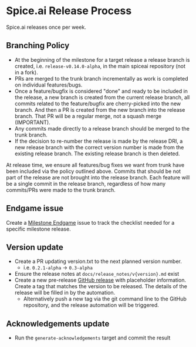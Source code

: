 # Spice.ai Release Process

Spice.ai releases once per week.

## Branching Policy

- At the beginning of the milestone for a target release a release branch is created, i.e. `release-v0.14.0-alpha`, in the main spiceai repository (not in a fork).
- PRs are merged to the trunk branch incrementally as work is completed on individual features/bugs.
- Once a feature/bugfix is considered "done" and ready to be included in the release, a new branch is created from the current release branch, all commits related to the feature/bugfix are cherry-picked into the new branch. And then a PR is created from the new branch into the release branch. That PR will be a regular merge, not a squash merge (IMPORTANT).
- Any commits made directly to a release branch should be merged to the trunk branch.
- If the decision to re-number the release is made by the release DRI, a new release branch with the correct version number is made from the existing release branch. The existing release branch is then deleted.

At release time, we ensure all features/bug fixes we want from trunk have been included via the policy outlined above. Commits that should be not part of the release are not brought into the release branch. Each feature will be a single commit in the release branch, regardless of how many commits/PRs were made to the trunk branch.

## Endgame issue

Create a [Milestone Endgame](https://github.com/spiceai/spiceai/issues/new?assignees=&labels=endgame&projects=&template=end_game.md&title=v0.x.x-alpha+Endgame) issue to track the checklist needed for a specific milestone release.

## Version update

- Create a PR updating version.txt to the next planned version number.
  - i.e. `0.2.1-alpha` -> `0.3-alpha`
- Ensure the release notes at `docs/release_notes/v{version}.md` exist
- Create a new pre-release [GitHub release](https://github.com/spiceai/spiceai/releases/new) with placeholder information. Create a tag that matches the version to be released. The details of the release will be filled in by the automation.
  - Alternatively push a new tag via the git command line to the GitHub repository, and the release automation will be triggered.

## Acknowledgements update

- Run the `generate-acknowledgements` target and commit the result
